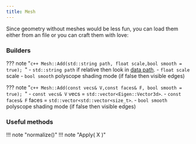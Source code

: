 ```yaml
---
title: Mesh
---
```


Since geometry without meshes would be less fun, you can load them either from an file or you can craft them with love:


### Builders

??? note "```c++ Mesh::Add(std::string path, float scale,bool smooth = true); ```"
    - ```std::string path``` if relative then look in [data path](../../options).
    - ```float scale``` scale 
    - ```bool smooth``` polyscope shading mode (if false then visible edges)


??? note "```c++ Mesh::Add(const vecs& V,const faces& F, bool smooth = true); ```"
    - ```const vecs& V``` vecs = ```std::vector<Eigen::Vector3d>```.
    - ```const faces& F``` faces = ```std::vector<std::vector<size_t>```.
    - ```bool smooth``` polyscope shading mode (if false then visible edges)


### Useful methods

!!! note "normalize()"
!!! note "Apply( X )"
